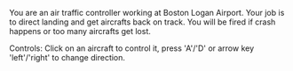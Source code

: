 You are an air traffic controller working at Boston Logan Airport. Your job is to direct landing and get aircrafts back on track. You will be fired if crash happens or too many aircrafts get lost.

Controls:
Click on an aircraft to control it, press 'A'/'D' or arrow key 'left'/'right' to change direction.